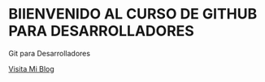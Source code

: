 # BIIENVENIDO AL CURSO DE GITHUB PARA DESARROLLADORES
 Git para  Desarrolladores
 
 [Visita Mi Blog](http://cesarzubilete.ezyro.com)
